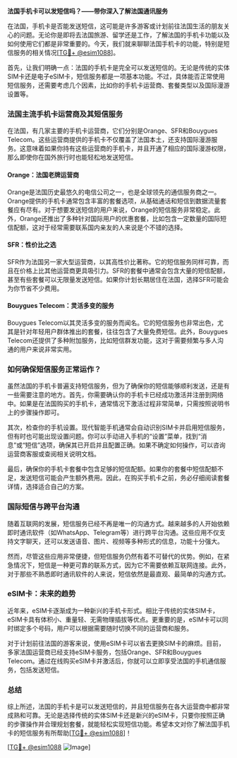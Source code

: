 **法国手机卡可以发短信吗？——带你深入了解法国通讯服务**

在法国，手机卡是否能发送短信，这可能是许多游客或计划前往法国生活的朋友关心的问题。无论你是即将去法国旅游、留学还是工作，了解法国的手机卡功能以及如何使用它们都是非常重要的。今天，我们就来聊聊法国手机卡的功能，特别是短信服务的相关情况[[TG💪+ @esim1088](https://t.me/s/esim1088)]。

首先，让我们明确一点：法国的手机卡是完全可以发送短信的。无论是传统的实体SIM卡还是电子eSIM卡，短信服务都是一项基本功能。不过，具体能否正常使用短信服务，还需要考虑几个因素，比如你的手机卡运营商、套餐类型以及国际漫游设置等。

### 法国主流手机卡运营商及其短信服务

在法国，有几家主要的手机卡运营商，它们分别是Orange、SFR和Bouygues Telecom。这些运营商提供的手机卡不仅覆盖了法国本土，还支持国际漫游服务。这意味着如果你持有这些运营商的手机卡，并且开通了相应的国际漫游权限，那么即使你在国外旅行时也能轻松地发送短信。

#### Orange：法国老牌运营商

Orange是法国历史最悠久的电信公司之一，也是全球领先的通信服务商之一。Orange提供的手机卡通常包含丰富的套餐选项，从基础通话和短信到数据流量套餐应有尽有。对于想要发送短信的用户来说，Orange的短信服务非常稳定。此外，Orange还推出了多种针对国际用户的优惠套餐，比如包含一定数量的国际短信配额，这对于经常需要联系国内亲友的人来说是个不错的选择。

#### SFR：性价比之选

SFR作为法国另一家大型运营商，以其高性价比著称。它的短信服务同样可靠，而且在价格上比其他运营商更具吸引力。SFR的套餐中通常会包含大量的短信配额，甚至有些套餐可以无限量发送短信。如果你计划长期居住在法国，选择SFR可能会为你节省不少费用。

#### Bouygues Telecom：灵活多变的服务

Bouygues Telecom以其灵活多变的服务而闻名。它的短信服务也非常出色，尤其是针对年轻用户群体推出的套餐，往往包含了大量免费短信。此外，Bouygues Telecom还提供了多种附加服务，比如短信群发功能，这对于需要频繁与多人沟通的用户来说非常实用。

### 如何确保短信服务正常运作？

虽然法国的手机卡普遍支持短信服务，但为了确保你的短信能够顺利发送，还是有一些需要注意的地方。首先，你需要确认你的手机卡已经成功激活并注册到网络中。如果是在法国购买的手机卡，通常情况下激活过程非常简单，只需按照说明书上的步骤操作即可。

其次，检查你的手机设置。现代智能手机通常会自动识别SIM卡并启用短信服务，但有时也可能出现设置问题。你可以手动进入手机的“设置”菜单，找到“消息”或“短信”选项，确保其已开启并且配置正确。如果不确定如何操作，可以咨询运营商客服或查阅相关说明文档。

最后，确保你的手机卡套餐中包含足够的短信配额。如果你的套餐中短信配额不足，发送短信可能会产生额外费用。因此，在购买手机卡之前，务必仔细阅读套餐详情，选择适合自己的方案。

### 国际短信与跨平台沟通

随着互联网的发展，短信服务已经不再是唯一的沟通方式。越来越多的人开始依赖即时通讯软件（如WhatsApp、Telegram等）进行跨平台沟通。这些应用不仅支持文字聊天，还可以发送语音、图片、视频等多种形式的信息，功能十分强大。

然而，尽管这些应用非常便捷，但短信服务仍然有着不可替代的优势。例如，在紧急情况下，短信是一种更可靠的联系方式，因为它不需要依赖互联网连接。此外，对于那些不熟悉即时通讯软件的人来说，短信依然是最直观、最简单的沟通方式。

### eSIM卡：未来的趋势

近年来，eSIM卡逐渐成为一种新兴的手机卡形式。相比于传统的实体SIM卡，eSIM卡具有体积小、重量轻、无需物理插拔等优点。更重要的是，eSIM卡可以同时绑定多个号码，用户可以根据需要随时切换不同的运营商和服务。

对于计划前往法国的游客来说，使用eSIM卡可以省去更换SIM卡的麻烦。目前，多家法国运营商已经支持eSIM卡服务，包括Orange、SFR和Bouygues Telecom。通过在线购买eSIM卡并激活后，你就可以立即享受法国的手机通信服务，包括发送短信。

### 总结

综上所述，法国的手机卡是可以发送短信的，并且短信服务在各大运营商中都非常成熟和可靠。无论是选择传统的实体SIM卡还是新兴的eSIM卡，只要你按照正确的步骤操作并合理规划套餐，就能轻松实现短信功能。希望本文对你了解法国手机卡的短信服务有所帮助[[TG💪+ @esim1088](https://t.me/s/esim1088)]！

[[TG💪+ @esim1088](https://t.me/s/esim1088) ![Image](https://i.postimg.cc/4NQfJmqS/Snipaste-2025-05-13-00-14-12.png)]